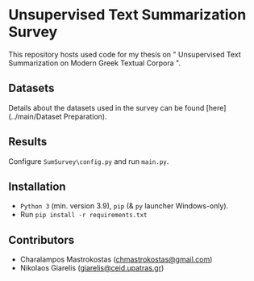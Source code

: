 # Unsupervised Text Summarization Survey 
This repository hosts used code for my thesis on " Unsupervised Text Summarization on Modern Greek Textual Corpora ".


## Datasets
Details about the datasets used in the survey can be found [here](../main/Dataset Preparation).

## Results
Configure `SumSurvey\config.py` and run `main.py`.

## Installation
* `Python 3` (min. version 3.9), `pip` (& `py` launcher Windows-only).
* Run `pip install -r requirements.txt`

## Contributors
* Charalampos Mastrokostas (chmastrokostas@gmail.com)
* Nikolaos Giarelis (giarelis@ceid.upatras.gr)
